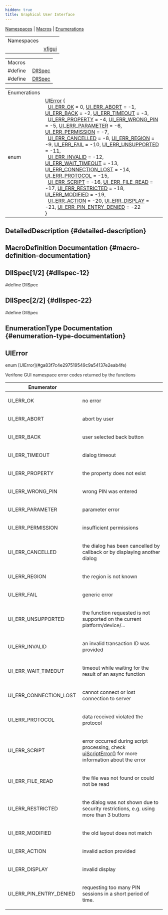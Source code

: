 ```yaml
---
hidden: true
title: Graphical User Interface
---
```


[Namespaces](#namespaces) \| [Macros](#define-members) \| [Enumerations](#enum-members)

|            |                                                  |
|------------|--------------------------------------------------|
| Namespaces |                                                  |
|            | <a href="namespacevfigui.md">vfigui</a> |

|          |                                                |
|----------|------------------------------------------------|
| Macros   |                                                |
| #define  | [DllSpec](#gad7c2e1cb200073ed64c64285a5f37231) |
| #define  | [DllSpec](#gad7c2e1cb200073ed64c64285a5f37231) |

|  |  |
|----|----|
| Enumerations |  |
| enum   | [UIError](#ga83f7c4e297519549c9a54137e2eab4fe) {<br/>  [UI_ERR_OK](#gga83f7c4e297519549c9a54137e2eab4fea0e9295b37bfaa07f3b8e2b2f666bcb08) = 0, [UI_ERR_ABORT](#gga83f7c4e297519549c9a54137e2eab4fea6dc64819a8719e862f267b4c31adaa2b) = -1, [UI_ERR_BACK](#gga83f7c4e297519549c9a54137e2eab4fea15472ee6eda060f2cf3b851873c6d36d) = -2, [UI_ERR_TIMEOUT](#gga83f7c4e297519549c9a54137e2eab4fea25c0f4789a50189db529c844fbc5395b) = -3,<br/>  [UI_ERR_PROPERTY](#gga83f7c4e297519549c9a54137e2eab4feadbe8a9e9b76ccd414fe3298b7c0fb547) = -4, [UI_ERR_WRONG_PIN](#gga83f7c4e297519549c9a54137e2eab4fea0feebab162cfb6cdcee4d17207ce129a) = -5, [UI_ERR_PARAMETER](#gga83f7c4e297519549c9a54137e2eab4fea4fb70ece1e94f28779bba6389188e2de) = -6, [UI_ERR_PERMISSION](#gga83f7c4e297519549c9a54137e2eab4feab947423fdbe03bf4ee7d4132a7470271) = -7,<br/>  [UI_ERR_CANCELLED](#gga83f7c4e297519549c9a54137e2eab4feae72b16ac91ed2f069ed4e315c0a66879) = -8, [UI_ERR_REGION](#gga83f7c4e297519549c9a54137e2eab4feadbd688cec162b05d77aab8797757c186) = -9, [UI_ERR_FAIL](#gga83f7c4e297519549c9a54137e2eab4fea0a03c8c4c8aeebc5f13764f769f42f4c) = -10, [UI_ERR_UNSUPPORTED](#gga83f7c4e297519549c9a54137e2eab4fea781613b007357a1ac3bb993fe3b3762e) = -11,<br/>  [UI_ERR_INVALID](#gga83f7c4e297519549c9a54137e2eab4fea2c2b0c364f6e000b6095f46251bce01d) = -12, [UI_ERR_WAIT_TIMEOUT](#gga83f7c4e297519549c9a54137e2eab4fea4f30958efdaaa591b1c9a6fa002c8052) = -13, [UI_ERR_CONNECTION_LOST](#gga83f7c4e297519549c9a54137e2eab4fea2ee7809161321af15ef84d5655faeb38) = -14, [UI_ERR_PROTOCOL](#gga83f7c4e297519549c9a54137e2eab4fea96cc0295432f6a49261ad54fe52480ee) = -15,<br/>  [UI_ERR_SCRIPT](#gga83f7c4e297519549c9a54137e2eab4fea3a64249431f7850af3d70beb6003e656) = -16, [UI_ERR_FILE_READ](#gga83f7c4e297519549c9a54137e2eab4feab1e3d97746123a542bab13edcfdc9b6a) = -17, [UI_ERR_RESTRICTED](#gga83f7c4e297519549c9a54137e2eab4fea8114356c722648f4ee88fd9478c790b7) = -18, [UI_ERR_MODIFIED](#gga83f7c4e297519549c9a54137e2eab4feab37b7cd2ae744a5e47a8ef15c1b0a738) = -19,<br/>  [UI_ERR_ACTION](#gga83f7c4e297519549c9a54137e2eab4fea53bd48814f477e41d8ef8698e1416502) = -20, [UI_ERR_DISPLAY](#gga83f7c4e297519549c9a54137e2eab4fea0f0b76a16470d668ca5249cce7984e28) = -21, [UI_ERR_PIN_ENTRY_DENIED](#gga83f7c4e297519549c9a54137e2eab4fea8f9428454f7865ce15b6fdc8e0ac46b3) = -22<br/>} |

## DetailedDescription {#detailed-description}

## MacroDefinition Documentation {#macro-definition-documentation}

## DllSpec\[1/2\] <a href="#gad7c2e1cb200073ed64c64285a5f37231" id="gad7c2e1cb200073ed64c64285a5f37231"></a> {#dllspec-12}

<p>#define DllSpec</p>

## DllSpec\[2/2\] <a href="#gad7c2e1cb200073ed64c64285a5f37231" id="gad7c2e1cb200073ed64c64285a5f37231"></a> {#dllspec-22}

<p>#define DllSpec</p>

## EnumerationType Documentation {#enumeration-type-documentation}

## UIError <a href="#ga83f7c4e297519549c9a54137e2eab4fe" id="ga83f7c4e297519549c9a54137e2eab4fe"></a>

<p>enum [UIError](#ga83f7c4e297519549c9a54137e2eab4fe)</p>

Verifone GUI namespace error codes returned by the functions

| Enumerator |  |
|----|----|
| UI_ERR_OK  | <p>no error</p> |
| UI_ERR_ABORT  | <p>abort by user</p> |
| UI_ERR_BACK  | <p>user selected back button</p> |
| UI_ERR_TIMEOUT  | <p>dialog timeout</p> |
| UI_ERR_PROPERTY  | <p>the property does not exist</p> |
| UI_ERR_WRONG_PIN  | <p>wrong PIN was entered</p> |
| UI_ERR_PARAMETER  | <p>parameter error</p> |
| UI_ERR_PERMISSION  | <p>insufficient permissions</p> |
| UI_ERR_CANCELLED  | <p>the dialog has been cancelled by callback or by displaying another dialog</p> |
| UI_ERR_REGION  | <p>the region is not known</p> |
| UI_ERR_FAIL  | <p>generic error</p> |
| UI_ERR_UNSUPPORTED  | <p>the function requested is not supported on the current platform/device/\...</p> |
| UI_ERR_INVALID  | <p>an invalid transaction ID was provided</p> |
| UI_ERR_WAIT_TIMEOUT  | <p>timeout while waiting for the result of an async function</p> |
| UI_ERR_CONNECTION_LOST  | <p>cannot connect or lost connection to server</p> |
| UI_ERR_PROTOCOL  | <p>data received violated the protocol</p> |
| UI_ERR_SCRIPT  | <p>error occurred during script processing, check <a href="namespacevfigui.md#a6f12172a8274bd06e3f1bca6a9c4d9de">uiScriptError()</a> for more information about the error</p> |
| UI_ERR_FILE_READ  | <p>the file was not found or could not be read</p> |
| UI_ERR_RESTRICTED  | <p>the dialog was not shown due to security restrictions, e.g. using more than 3 buttons</p> |
| UI_ERR_MODIFIED  | <p>the old layout does not match</p> |
| UI_ERR_ACTION  | <p>invalid action provided</p> |
| UI_ERR_DISPLAY  | <p>invalid display</p> |
| UI_ERR_PIN_ENTRY_DENIED  | <p>requesting too many PIN sessions in a short period of time.</p> |
